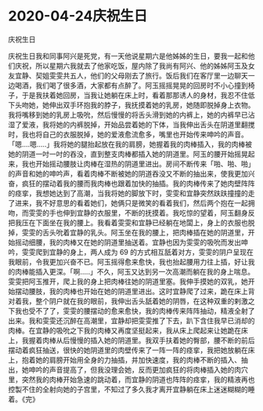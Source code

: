 # 2020-04-24庆祝生日



庆祝生日



庆祝生日我和同事阿兴是死党，有一天他说星期六是他姊姊的生日，要我一起和他们庆祝，所以星期六我就去了他家吃饭，屋内除了我尚有阿兴、他的姊姊阿玉及女友宜静、契姐雯雯共五人，他们的父母刚去了旅行。饭后我们在客厅里一边聊天一边喝酒，我们喝了很多酒，大家都有点醉了。阿玉摇摇晃晃的回房时不小心撞到椅子，于是我扶着她回房，当我让她躺在床上时，看着那那诱人的身材，我忍不住低下头吻她，她伸出双手环抱我的脖子，我抚摸着她的乳房，她随即脱掉身上衣物。我将嘴移到她的乳房上吸吮，然后慢慢的将舌头滑到她的内裤上，她的内裤早已沾湿了爱液，我将她的内裤脱掉，开始品尝着她的下体，当我伸出舌头在阴道里翻搅时，我也将自己的衣服脱掉，她的爱液愈流愈多，嘴里也开始传来呻吟的声音。「嗯….嗯…..」我将她的腿抬起放在我的肩膀，她握着我的肉棒插入，我的肉棒被她的阴道一吋一吋的吞没，直到整支肉棒都插入她的阴道里。阿玉的腰开始摇晃起来，我也开始摇动腰肢让肉棒在湿热的阴道里进出。房间不断传来「啪、啪、啪」的声音和她的呻吟声，看着肉棒不断被她的阴道吞没又不断的抽出来，使我更加兴奋，疯狂的摆动着我的腰而我肉棒也跟着加快的抽插。我的肉棒传来了她肉壁阵阵的痉挛，我想她达到了高潮，当我将她的脚放下时，雯雯和宜静突然趺趺撞撞的走了进来，我不好意思的看着她们，她俩只是微笑的看着我们，然后两个抱在一起拥吻，而雯雯的手也伸到宜静的衣服里，不断的抚摸着。我吃惊的望着，阿玉翻身反把我压在下面坐在我的腰上。我看着雯雯和宜静已经躺在地闆上，身上的衣服也脱掉，雯雯的舌头吮着宜静的乳头。阿玉坐在我的腰上，把肉棒插在她的阴道里，开始摇动细腰，我的肉棒又在她的阴道里抽送着。宜静也因为雯雯的吸吮而发出呻吟，雯雯爬到宜静的身上，两人成为 69 的方式相互舐着对方，雯雯的阴户呈现在我眼前，令我更加兴奋不已。阿玉摇得愈来愈快，我也抬起腰用力往上插，好让我的肉棒能插入更深。「啊…..」不久，阿玉又达到另一次高潮而躺在我的身上喘息。雯雯把阿玉推开，爬上我的身上把肉棒往她的阴道里塞。我伸手摸她的双乳，她开始摆动腰肢，我的肉棒也开始在她的阴道里进出。这时宜静爬了过来，跪在床上背对着我，整个阴户就在我的眼前，我伸出舌头舐着她的阴唇，在这种双重的剌激之下我也受不了了，雯雯的腰摆动的愈来愈快，我的肉棒传来阵阵抽动，精液全射了出来。我和雯雯还沉醉在高潮里，宜静却把雯雯推了下去，趴下含住我早已消却的肉棒。在宜静的吸吮之下我的肉棒又再度坚挺起来，我从床上爬起来让她跪在床上，我握着肉棒从后慢慢的插入她的阴道里。我双手扶着她的臀部，腰不断的前后摆动着疯狂抽送，很快的她阴道里的肉壁传来了一阵一阵的痉挛，我把她放躺在床上，抱着她的肩膀开始用全身的力抽插，并加快速度，我的肉棒不断的插入、抽出，她呻吟的声音提高了，但我没理会她，反而更加疯狂的将肉棒插入她的肉穴里，突然我的肉棒开始急速的跳动着，而宜静的阴道也阵阵的痉挛，我的精液再也控製不住的全射向她的子宫里，不知过了多久我才离开宜静躺在床上迷迷糊糊的睡着。《完》


